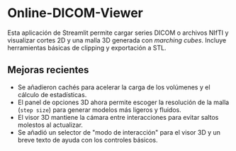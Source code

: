 # Online-DICOM-Viewer

Esta aplicación de Streamlit permite cargar series DICOM o archivos NIfTI y
visualizar cortes 2D y una malla 3D generada con *marching cubes*.  Incluye
herramientas básicas de clipping y exportación a STL.

## Mejoras recientes

- Se añadieron cachés para acelerar la carga de los volúmenes y el cálculo de
  estadísticas.
- El panel de opciones 3D ahora permite escoger la resolución de la malla
  (``step size``) para generar modelos más ligeros y fluidos.
- El visor 3D mantiene la cámara entre interacciones para evitar saltos
  molestos al actualizar.
- Se añadió un selector de "modo de interacción" para el visor 3D y un breve
  texto de ayuda con los controles básicos.
